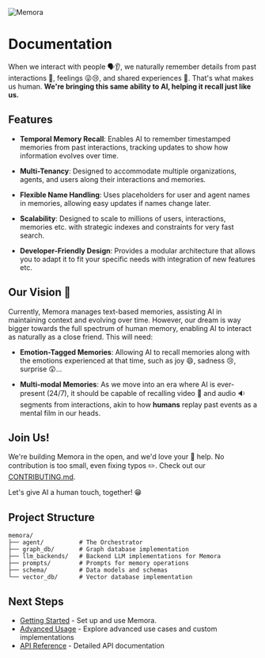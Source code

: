 ![Memora](https://drive.google.com/uc?export=view&id=1u1nyA8OQBCYtAIbYtbRCtmF7Z-YJZ1AZ)

# **Documentation**

When we interact with people 🗣️👂, we naturally remember details from past interactions 💭, feelings 😜😢, and shared experiences 🤝. That's what makes us human. **We're bringing this same ability to AI, helping it recall just like us.**

## **Features**

- **Temporal Memory Recall**: Enables AI to remember timestamped memories from past interactions, tracking updates to show how information evolves over time.

- **Multi-Tenancy**: Designed to accommodate multiple organizations, agents, and users along their interactions and memories.

- **Flexible Name Handling**: Uses placeholders for user and agent names in memories, allowing easy updates if names change later.

- **Scalability**: Designed to scale to millions of users, interactions, memories etc. with strategic indexes and constraints for very fast search.

- **Developer-Friendly Design**: Provides a modular architecture that allows you to adapt it to fit your specific needs with integration of new features etc.



## **Our Vision** 🔭

Currently, Memora manages text-based memories, assisting AI in maintaining context and evolving over time. However, our dream is way bigger towards the full spectrum of human memory, enabling AI to interact as naturally as a close friend. This will need:

- **Emotion-Tagged Memories**: Allowing AI to recall memories along with the emotions experienced at that time, such as joy 😄, sadness 😢, surprise 😲...

- **Multi-modal Memories**: As we move into an era where AI is ever-present (24/7), it should be capable of recalling video 🎥 and audio 🔉 segments from interactions, akin to how **humans** replay past events as a mental film in our heads.



## **Join Us!**

We're building Memora in the open, and we'd love your 🫵 help. No contribution is too small, even fixing typos ✏️. Check out our [CONTRIBUTING.md](https://github.com/ELZAI/memora/blob/main/CONTRIBUTING.md).

Let's give AI a human touch, together! 😁

## Project Structure

```
memora/
├── agent/          # The Orchestrator
├── graph_db/       # Graph database implementation
├── llm_backends/   # Backend LLM implementations for Memora
├── prompts/        # Prompts for memory operations
├── schema/         # Data models and schemas
└── vector_db/      # Vector database implementation
```

## Next Steps

- [Getting Started](getting_started.md) - Set up and use Memora.
- [Advanced Usage](advanced_usage.md) - Explore advanced use cases and custom implementations
- [API Reference](api/index.md) - Detailed API documentation
